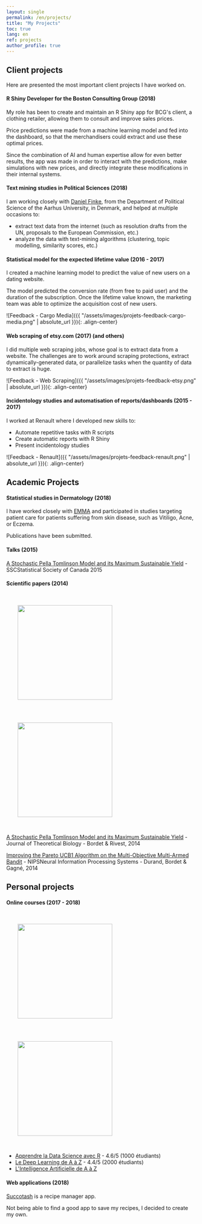 ```yaml
---
layout: single
permalink: /en/projects/
title: "My Projects"
toc: true
lang: en
ref: projects
author_profile: true
---
```


## Client projects

Here are presented the most important client projects I have worked on.

#### R Shiny Developer for the Boston Consulting Group (2018)

My role has been to create and maintain an R Shiny app for BCG's client, a clothing retailer, allowing them to consult and improve sales prices.

Price predictions were made from a machine learning model and fed into the dashboard, so that the merchandisers could extract and use these optimal prices.

Since the combination of AI and human expertise allow for even better results, the app was made in order to interact with the predictions, make simulations with new prices, and directly integrate these modifications in their internal systems.

#### Text mining studies in Political Sciences (2018)

I am working closely with [Daniel Finke](http://pure.au.dk/portal/en/persons/id%2835814d4e-3b95-4fcf-9672-9ea94c9dadb7%29.html), from the Department of Political Science of the Aarhus University, in Denmark, and helped at multiple occasions to:

* extract text data from the internet (such as resolution drafts from the UN, proposals to the European Commission, etc.)
* analyze the data with text-mining algorithms (clustering, topic modelling, similarity scores, etc.)

#### Statistical model for the expected lifetime value (2016 - 2017)

I created a machine learning model to predict the value of new users on a dating website.

The model predicted the conversion rate (from free to paid user) and the duration of the subscription. Once the lifetime value known, the marketing team was able to optimize the acquisition cost of new users.

![Feedback - Cargo Media]({{ "/assets/images/projets-feedback-cargo-media.png" | absolute_url }}){: .align-center}

#### Web scraping of etsy.com (2017) (and others)

I did multiple web scraping jobs, whose goal is to extract data from a website. The challenges are to work around scraping protections, extract dynamically-generated data, or parallelize tasks when the quantity of data to extract is huge.

![Feedback - Web Scraping]({{ "/assets/images/projets-feedback-etsy.png" | absolute_url }}){: .align-center}

#### Incidentology studies and automatisation of reports/dashboards (2015 - 2017)

I worked at Renault where I developed new skills to:

* Automate repetitive tasks with R scripts
* Create automatic reports with R Shiny
* Present incidentology studies

![Feedback - Renault]({{ "/assets/images/projets-feedback-renault.png" | absolute_url }}){: .align-center}

## Academic Projects

#### Statistical studies in Dermatology (2018)

I have worked closely with [EMMA](http://emma.clinic/) and participated in studies targeting patient care for patients suffering from skin disease, such as Vitiligo, Acne, or Eczema. 

Publications have been submitted.

#### Talks (2015)

[A Stochastic Pella Tomlinson Model and its Maximum Sustainable Yield](https://ssc.ca/sites/default/files/meetings/ssc2015_program_full.compressed.pdf) - <span class="tooltip">SSC<span class="tooltiptext">Statistical Society of Canada</span></span> 2015

#### Scientific papers (2014)

<div class="text-center">
	<img src="{{ "/assets/images/pella-tomlinson.png" | absolute_url }}" width="250px" style="margin: 30px">
	<img src="{{ "/assets/images/MOMAB.png" | absolute_url }}" width="250px" style="margin: 30px">
</div>

[A Stochastic Pella Tomlinson Model and its Maximum Sustainable Yield](https://www.sciencedirect.com/science/article/pii/S0022519314003555) - Journal of Theoretical Biology - Bordet & Rivest, 2014

[Improving the Pareto UCB1 Algorithm on the Multi-Objective Multi-Armed Bandit](https://www.researchgate.net/publication/270592330_Improving_the_Pareto_UCB1_Algorithm_on_the_Multi-Objective_Multi-Armed_Bandit) - <span class="tooltip">NIPS<span class="tooltiptext">Neural Information Processing Systems</span></span> - Durand, Bordet & Gagné, 2014

## Personal projects

#### Online courses (2017 - 2018)

<div class="text-center">
	<img src="{{ "/assets/images/deep-learning-udemy.png" | absolute_url }}" width="250px" style="margin: 30px">
	<img src="{{ "/assets/images/r-udemy.png" | absolute_url }}" width="250px" style="margin: 30px">
</div>

* [Apprendre la Data Science avec R](https://www.udemy.com/datascience-r/?couponCode=WEBSITE) - 4.6/5 (1000 étudiants)
* [Le Deep Learning de A à Z](https://www.udemy.com/le-deep-learning-de-a-a-z/?couponCode=WEBSITE) - 4.4/5 (2000 étudiants)
* [L'Intelligence Artificielle de A à Z](https://www.udemy.com/intelligence-artificielle-az/?couponCode=WEBSITE) 

#### Web applications (2018)

[Succotash](https://github.com/Huitziii/succotash) is a recipe manager app.

Not being able to find a good app to save my recipes, I decided to create my own.

